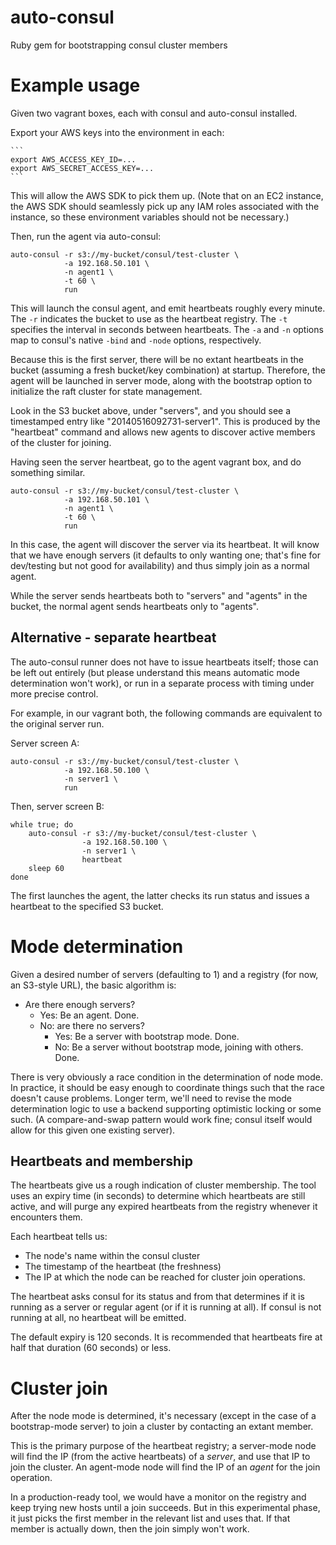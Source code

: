 auto-consul
===========

Ruby gem for bootstrapping consul cluster members

# Example usage

Given two vagrant boxes, each with consul and auto-consul installed.

Export your AWS keys into the environment in each:

    ```
    export AWS_ACCESS_KEY_ID=...
    export AWS_SECRET_ACCESS_KEY=...
    ```

This will allow the AWS SDK to pick them up.  (Note that on an EC2
instance, the AWS SDK should seamlessly pick up any IAM roles associated
with the instance, so these environment variables should not be
necessary.)

Then, run the agent via auto-consul:

    auto-consul -r s3://my-bucket/consul/test-cluster \
                -a 192.168.50.101 \
                -n agent1 \
                -t 60 \
                run

This will launch the consul agent, and emit heartbeats roughly every
minute.  The `-r` indicates the bucket to use as the heartbeat registry.
The `-t` specifies the interval in seconds between heartbeats.  The
`-a` and `-n` options map to consul's native `-bind` and `-node` options,
respectively.

Because this is the first server, there will be no extant heartbeats in the
bucket (assuming a fresh bucket/key combination) at startup.  Therefore,
the agent will be launched in server mode, along with the bootstrap option
to initialize the raft cluster for state management.

Look in the S3 bucket above, under "servers", and you should see
a timestamped entry like "20140516092731-server1".  This is produced
by the "heartbeat" command and allows new agents to discover active
members of the cluster for joining.

Having seen the server heartbeat, go to the agent vagrant box, and
do something similar.

    auto-consul -r s3://my-bucket/consul/test-cluster \
                -a 192.168.50.101 \
                -n agent1 \
                -t 60 \
                run

In this case, the agent will discover the server via its heartbeat.  It
will know that we have enough servers (it defaults to only wanting one;
that's fine for dev/testing but not good for availability) and thus
simply join as a normal agent.

While the server sends heartbeats both to "servers" and "agents" in the
bucket, the normal agent sends heartbeats only to "agents".

## Alternative - separate heartbeat

The auto-consul runner does not have to issue heartbeats itself; those
can be left out entirely (but please understand this means automatic
mode determination won't work), or run in a separate process with timing
under more precise control.

For example, in our vagrant both, the following commands are equivalent
to the original server run.

Server screen A:

    auto-consul -r s3://my-bucket/consul/test-cluster \
                -a 192.168.50.100 \
                -n server1 \
                run

Then, server screen B:

    while true; do
        auto-consul -r s3://my-bucket/consul/test-cluster \
                    -a 192.168.50.100 \
                    -n server1 \
                    heartbeat
        sleep 60
    done

The first launches the agent, the latter checks its run status and
issues a heartbeat to the specified S3 bucket.

# Mode determination

Given a desired number of servers (defaulting to 1) and a registry
(for now, an S3-style URL), the basic algorithm is:

- Are there enough servers?
  - Yes: Be an agent.  Done.
  - No: are there no servers?
    - Yes: Be a server with bootstrap mode.  Done.
    - No: Be a server without bootstrap mode, joining with others.  Done.

There is very obviously a race condition in the determination of node
mode.  In practice, it should be easy enough to coordinate things such
that the race doesn't cause problems.  Longer term, we'll need to revise
the mode determination logic to use a backend supporting optimistic
locking or some such.  (A compare-and-swap pattern would work fine; consul
itself would allow for this given one existing server).

## Heartbeats and membership

The heartbeats give us a rough indication of cluster membership.  The
tool uses an expiry time (in seconds) to determine which heartbeats are
still active, and will purge any expired heartbeats from the registry
whenever it encounters them.

Each heartbeat tells us:
- The node's name within the consul cluster
- The timestamp of the heartbeat (the freshness)
- The IP at which the node can be reached for cluster join operations.

The heartbeat asks consul for its status and from that determines if it
is running as a server or regular agent (or if it is running at all).  If
consul is not running at all, no heartbeat will be emitted.

The default expiry is 120 seconds.  It is recommended that heartbeats fire
at half that duration (60 seconds) or less.

# Cluster join

After the node mode is determined, it's necessary (except in the case of
a bootstrap-mode server) to join a cluster by contacting an extant member.

This is the primary purpose of the heartbeat registry; a server-mode node
will find the IP (from the active heartbeats) of a *server*, and use that
IP to join the cluster.  An agent-mode node will find the IP of an *agent*
for the join operation.

In a production-ready tool, we would have a monitor on the registry and
keep trying new hosts until a join succeeds.  But in this experimental
phase, it just picks the first member in the relevant list and uses that.
If that member is actually down, then the join simply won't work.

